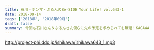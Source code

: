 ```yaml
---
title: 石川・ホンマ・ぶるんのBe-SIDE Your Life! vol.643-1
date: 2018-09-14
tags: ['2018年', '2018年09月']
draft: false
summary: 今回も石川さん＆ぶるんさん僕らに先の予定を求められても無理！KAGAWA
---
```


http://project-phi.ddo.jp/ishikawa/ishikawa643_1.mp3
